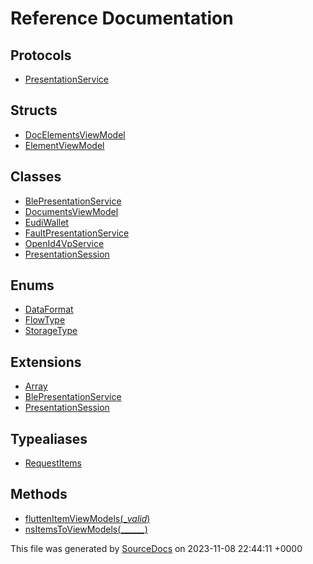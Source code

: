 # Reference Documentation

## Protocols

-   [PresentationService](protocols/PresentationService.md)

## Structs

-   [DocElementsViewModel](structs/DocElementsViewModel.md)
-   [ElementViewModel](structs/ElementViewModel.md)

## Classes

-   [BlePresentationService](classes/BlePresentationService.md)
-   [DocumentsViewModel](classes/DocumentsViewModel.md)
-   [EudiWallet](classes/EudiWallet.md)
-   [FaultPresentationService](classes/FaultPresentationService.md)
-   [OpenId4VpService](classes/OpenId4VpService.md)
-   [PresentationSession](classes/PresentationSession.md)

## Enums

-   [DataFormat](enums/DataFormat.md)
-   [FlowType](enums/FlowType.md)
-   [StorageType](enums/StorageType.md)

## Extensions

-   [Array](extensions/Array.md)
-   [BlePresentationService](extensions/BlePresentationService.md)
-   [PresentationSession](extensions/PresentationSession.md)

## Typealiases

-   [RequestItems](typealiases/RequestItems.md)

## Methods

-   [fluttenItemViewModels(__valid_)](methods/fluttenItemViewModels(__valid_).md)
-   [nsItemsToViewModels(______)](methods/nsItemsToViewModels(______).md)

This file was generated by [SourceDocs](https://github.com/eneko/SourceDocs) on 2023-11-08 22:44:11 +0000